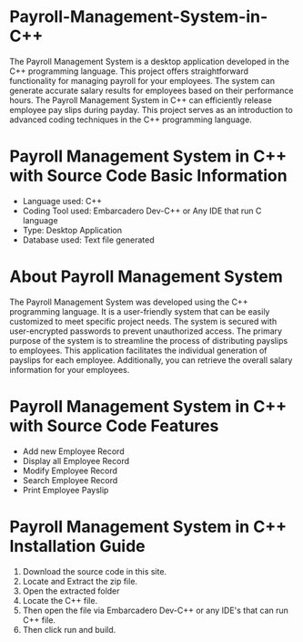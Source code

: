 # Payroll-Management-System-in-C++

The Payroll Management System is a desktop application developed in the C++ programming language. This project offers straightforward functionality for managing payroll for your employees. The system can generate accurate salary results for employees based on their performance hours. The Payroll Management System in C++ can efficiently release employee pay slips during payday. This project serves as an introduction to advanced coding techniques in the C++ programming language.

# Payroll Management System in C++ with Source Code Basic Information

- Language used: C++
- Coding Tool used: Embarcadero Dev-C++ or Any IDE that run C language
- Type: Desktop Application
- Database used: Text file generated

# About Payroll Management System

The Payroll Management System was developed using the C++ programming language. It is a user-friendly system that can be easily customized to meet specific project needs. The system is secured with user-encrypted passwords to prevent unauthorized access. The primary purpose of the system is to streamline the process of distributing payslips to employees. This application facilitates the individual generation of payslips for each employee. Additionally, you can retrieve the overall salary information for your employees.

# Payroll Management System in C++ with Source Code Features

- Add new Employee Record
- Display all Employee Record
- Modify Employee Record
- Search Employee Record
- Print Employee Payslip

# Payroll Management System in C++ Installation Guide

1. Download the source code in this site.
2. Locate and Extract the zip file.
3. Open the extracted folder
4. Locate the C++ file.
5. Then open the file via Embarcadero Dev-C++ or any IDE's that can run C++ file.
6. Then click run and build.
